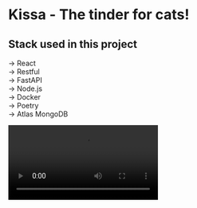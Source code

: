 # Kissa - The tinder for cats!

## Stack used in this project
-> React
<br>
-> Restful
<br>
-> FastAPI
<br>
-> Node.js
<br>
-> Docker
<br>
-> Poetry
<br>
-> Atlas MongoDB
<br>

<video src='https://github.com/dmh1g19/kissa/assets/97964514/fa49712a-f5d8-4425-8342-07fb1d572234'/>

## Please note:
All styling has been removed from this project so your own can be added.
